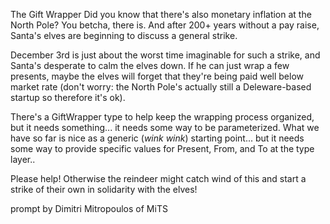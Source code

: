 The Gift Wrapper
Did you know that there's also monetary inflation at the North Pole? You betcha, there is. And after 200+ years without a pay raise, Santa's elves are beginning to discuss a general strike.

December 3rd is just about the worst time imaginable for such a strike, and Santa's desperate to calm the elves down. If he can just wrap a few presents, maybe the elves will forget that they're being paid well below market rate (don't worry: the North Pole's actually still a Deleware-based startup so therefore it's ok).

There's a GiftWrapper type to help keep the wrapping process organized, but it needs something... it needs some way to be parameterized. What we have so far is nice as a generic (*wink wink*) starting point... but it needs some way to provide specific values for Present, From, and To at the type layer..

Please help! Otherwise the reindeer might catch wind of this and start a strike of their own in solidarity with the elves!

prompt by Dimitri Mitropoulos of MiTS